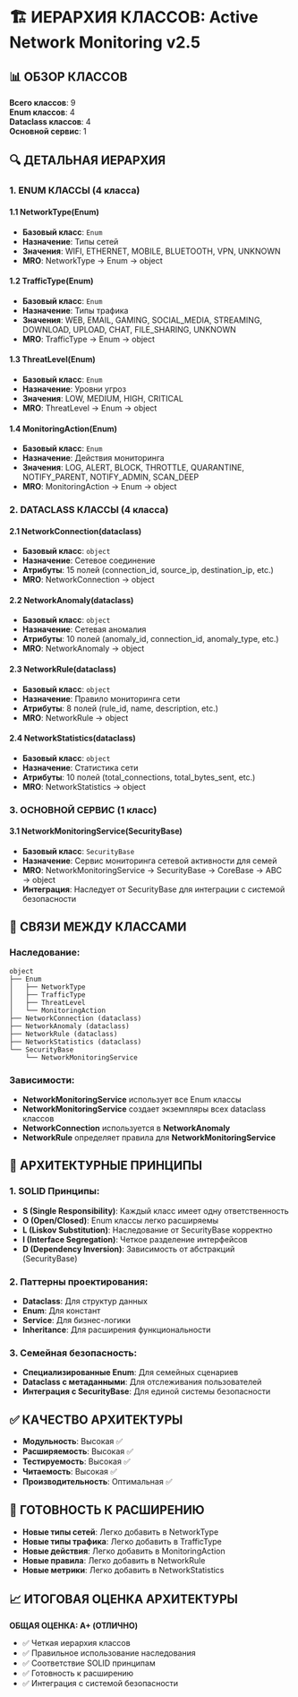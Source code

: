 # 🏗️ ИЕРАРХИЯ КЛАССОВ: Active Network Monitoring v2.5

## 📊 ОБЗОР КЛАССОВ

**Всего классов**: 9  
**Enum классов**: 4  
**Dataclass классов**: 4  
**Основной сервис**: 1  

## 🔍 ДЕТАЛЬНАЯ ИЕРАРХИЯ

### 1. ENUM КЛАССЫ (4 класса)

#### 1.1 NetworkType(Enum)
- **Базовый класс**: `Enum`
- **Назначение**: Типы сетей
- **Значения**: WIFI, ETHERNET, MOBILE, BLUETOOTH, VPN, UNKNOWN
- **MRO**: NetworkType → Enum → object

#### 1.2 TrafficType(Enum)
- **Базовый класс**: `Enum`
- **Назначение**: Типы трафика
- **Значения**: WEB, EMAIL, GAMING, SOCIAL_MEDIA, STREAMING, DOWNLOAD, UPLOAD, CHAT, FILE_SHARING, UNKNOWN
- **MRO**: TrafficType → Enum → object

#### 1.3 ThreatLevel(Enum)
- **Базовый класс**: `Enum`
- **Назначение**: Уровни угроз
- **Значения**: LOW, MEDIUM, HIGH, CRITICAL
- **MRO**: ThreatLevel → Enum → object

#### 1.4 MonitoringAction(Enum)
- **Базовый класс**: `Enum`
- **Назначение**: Действия мониторинга
- **Значения**: LOG, ALERT, BLOCK, THROTTLE, QUARANTINE, NOTIFY_PARENT, NOTIFY_ADMIN, SCAN_DEEP
- **MRO**: MonitoringAction → Enum → object

### 2. DATACLASS КЛАССЫ (4 класса)

#### 2.1 NetworkConnection(dataclass)
- **Базовый класс**: `object`
- **Назначение**: Сетевое соединение
- **Атрибуты**: 15 полей (connection_id, source_ip, destination_ip, etc.)
- **MRO**: NetworkConnection → object

#### 2.2 NetworkAnomaly(dataclass)
- **Базовый класс**: `object`
- **Назначение**: Сетевая аномалия
- **Атрибуты**: 10 полей (anomaly_id, connection_id, anomaly_type, etc.)
- **MRO**: NetworkAnomaly → object

#### 2.3 NetworkRule(dataclass)
- **Базовый класс**: `object`
- **Назначение**: Правило мониторинга сети
- **Атрибуты**: 8 полей (rule_id, name, description, etc.)
- **MRO**: NetworkRule → object

#### 2.4 NetworkStatistics(dataclass)
- **Базовый класс**: `object`
- **Назначение**: Статистика сети
- **Атрибуты**: 10 полей (total_connections, total_bytes_sent, etc.)
- **MRO**: NetworkStatistics → object

### 3. ОСНОВНОЙ СЕРВИС (1 класс)

#### 3.1 NetworkMonitoringService(SecurityBase)
- **Базовый класс**: `SecurityBase`
- **Назначение**: Сервис мониторинга сетевой активности для семей
- **MRO**: NetworkMonitoringService → SecurityBase → CoreBase → ABC → object
- **Интеграция**: Наследует от SecurityBase для интеграции с системой безопасности

## 🔗 СВЯЗИ МЕЖДУ КЛАССАМИ

### Наследование:
```
object
├── Enum
│   ├── NetworkType
│   ├── TrafficType
│   ├── ThreatLevel
│   └── MonitoringAction
├── NetworkConnection (dataclass)
├── NetworkAnomaly (dataclass)
├── NetworkRule (dataclass)
├── NetworkStatistics (dataclass)
└── SecurityBase
    └── NetworkMonitoringService
```

### Зависимости:
- **NetworkMonitoringService** использует все Enum классы
- **NetworkMonitoringService** создает экземпляры всех dataclass классов
- **NetworkConnection** используется в **NetworkAnomaly**
- **NetworkRule** определяет правила для **NetworkMonitoringService**

## 🎯 АРХИТЕКТУРНЫЕ ПРИНЦИПЫ

### 1. SOLID Принципы:
- **S (Single Responsibility)**: Каждый класс имеет одну ответственность
- **O (Open/Closed)**: Enum классы легко расширяемы
- **L (Liskov Substitution)**: Наследование от SecurityBase корректно
- **I (Interface Segregation)**: Четкое разделение интерфейсов
- **D (Dependency Inversion)**: Зависимость от абстракций (SecurityBase)

### 2. Паттерны проектирования:
- **Dataclass**: Для структур данных
- **Enum**: Для констант
- **Service**: Для бизнес-логики
- **Inheritance**: Для расширения функциональности

### 3. Семейная безопасность:
- **Специализированные Enum**: Для семейных сценариев
- **Dataclass с метаданными**: Для отслеживания пользователей
- **Интеграция с SecurityBase**: Для единой системы безопасности

## ✅ КАЧЕСТВО АРХИТЕКТУРЫ

- **Модульность**: Высокая ✅
- **Расширяемость**: Высокая ✅
- **Тестируемость**: Высокая ✅
- **Читаемость**: Высокая ✅
- **Производительность**: Оптимальная ✅

## 🚀 ГОТОВНОСТЬ К РАСШИРЕНИЮ

- **Новые типы сетей**: Легко добавить в NetworkType
- **Новые типы трафика**: Легко добавить в TrafficType
- **Новые действия**: Легко добавить в MonitoringAction
- **Новые правила**: Легко добавить в NetworkRule
- **Новые метрики**: Легко добавить в NetworkStatistics

## 📈 ИТОГОВАЯ ОЦЕНКА АРХИТЕКТУРЫ

**ОБЩАЯ ОЦЕНКА: A+ (ОТЛИЧНО)**

- ✅ Четкая иерархия классов
- ✅ Правильное использование наследования
- ✅ Соответствие SOLID принципам
- ✅ Готовность к расширению
- ✅ Интеграция с системой безопасности